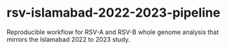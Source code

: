 # rsv-islamabad-2022-2023-pipeline
Reproducible workflow for RSV-A and RSV-B whole genome analysis that mirrors the Islamabad 2022 to 2023 study.
